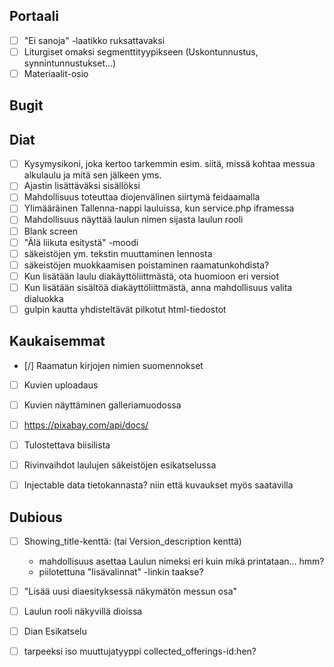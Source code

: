 
Portaali
--------

- [ ] "Ei sanoja" -laatikko ruksattavaksi
- [ ] Liturgiset omaksi segmenttityypikseen (Uskontunnustus, synnintunnustukset...)
- [ ] Materiaalit-osio

Bugit
-----


Diat
----

- [ ] Kysymysikoni, joka kertoo tarkemmin esim. siitä, missä kohtaa messua
      alkulaulu ja mitä sen jälkeen yms.
- [ ] Ajastin lisättäväksi sisällöksi
- [ ] Mahdollisuus toteuttaa diojenvälinen siirtymä feidaamalla
- [ ] Ylimääräinen Tallenna-nappi lauluissa, kun service.php iframessa
- [ ] Mahdollisuus  näyttää laulun nimen sijasta laulun rooli
- [ ] Blank screen
- [ ] "Älä liikuta esitystä" -moodi
- [ ] säkeistöjen ym. tekstin muuttaminen lennosta
- [ ] säkeistöjen muokkaamisen poistaminen raamatunkohdista?
- [ ] Kun lisätään laulu diakäyttöliittmästä, ota huomioon eri versiot
- [ ] Kun lisätään sisältöä diakäyttöliittmästä, anna mahdollisuus valita dialuokka
- [ ] gulpin kautta yhdisteltävät pilkotut html-tiedostot

Kaukaisemmat
------------

- [/] Raamatun kirjojen nimien suomennokset
- [ ] Kuvien uploadaus
- [ ] Kuvien näyttäminen galleriamuodossa
- [ ] https://pixabay.com/api/docs/
- [ ] Tulostettava biisilista
- [ ] Rivinvaihdot laulujen säkeistöjen esikatselussa
- [ ] Injectable data tietokannasta? niin että kuvaukset myös saatavilla


Dubious
-------

- [ ] Showing_title-kenttä: (tai Version_description kenttä)
    - mahdollisuus asettaa Laulun nimeksi eri kuin mikä printataan... hmm?
    - piilotettuna "lisävalinnat" -linkin taakse?
- [ ] "Lisää uusi diaesityksessä näkymätön messun osa"
- [ ] Laulun rooli näkyvillä dioissa
- [ ] Dian Esikatselu
- [ ] tarpeeksi iso muuttujatyyppi collected_offerings-id:hen?

